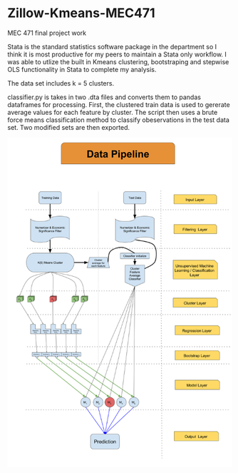 # Zillow-Kmeans-MEC471
MEC 471 final project work

Stata is the standard statistics software package in the department so I think it is most productive for my peers to maintain a Stata only workflow. I was able to utlize the built in Kmeans clustering, bootstraping and stepwise OLS functionality in Stata to complete my analysis. 


The data set includes k = 5 clusters. 

classifier.py is takes in two .dta files and converts them to pandas dataframes for processing. First, the clustered train data is used to gererate average values for each feature by cluster. The script then uses a brute force means classification method to classify obeservations in the test data set. Two modified sets are then exported. 

![alt text](https://raw.githubusercontent.com/justinfriedman/Zillow-Kmeans-MEC471/master/Pipeline%20Diagram.png "Data Pipeline")
